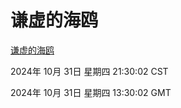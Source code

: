 # 谦虚的海鸥
[谦虚的海鸥](http://219.139.197.74:56308/qxdho/course/base/hotlink/index.php)

2024年 10月 31日 星期四 21:30:02 CST

2024年 10月 31日 星期四 13:30:02 GMT
